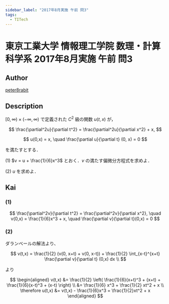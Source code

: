 ```yaml
---
sidebar_label: "2017年8月実施 午前 問3"
tags:
  - TITech
---
```

# 東京工業大学 情報理工学院 数理・計算科学系 2017年8月実施 午前 問3

## **Author**
[peter8rabit](https://github.com/peter8rabit)

## **Description**
$[0, \infty) \times (-\infty, \infty)$ で定義された $C^2$ 級の関数 $u(t, x)$ が，

$$
\frac{\partial^2u}{\partial t^2} = \frac{\partial^2u}{\partial x^2} + x,
$$

$$
u(0,x) = x, \quad \frac{\partial u}{\partial t} (0, x) = 0
$$

を満たすとする．

(1) $v = u + \frac{1}{6}x^3$ とおく．$v$ の満たす偏微分方程式を求めよ．

(2) $u$ を求めよ．

## **Kai**
### (1)

$$
\frac{\partial^2v}{\partial t^2} = \frac{\partial^2v}{\partial x^2}, \quad v(0,x) = \frac{1}{6}x^3 + x, \quad \frac{\partial v}{\partial t}(0,x) = 0
$$

### (2)
ダランベールの解法より、

$$
v(t,x) = \frac{1}{2} (v(0, x+t) + v(0, x-t)) + \frac{1}{2} \int_{x-t}^{x+t} \frac{\partial v}{\partial t} (0,x) dx \\
$$

より

$$
\begin{aligned}
v(t,x) &= \frac{1}{2} \left( \frac{1}{6}(x+t)^3 + (x+t) + \frac{1}{6}(x-t)^3 + (x-t) \right) \\
&= \frac{1}{6} x^3 + \frac{1}{2} xt^2 + x \\
\therefore u(t,x) &= v(t,x) - \frac{1}{6}x^3 = \frac{1}{2}xt^2 + x
\end{aligned}
$$